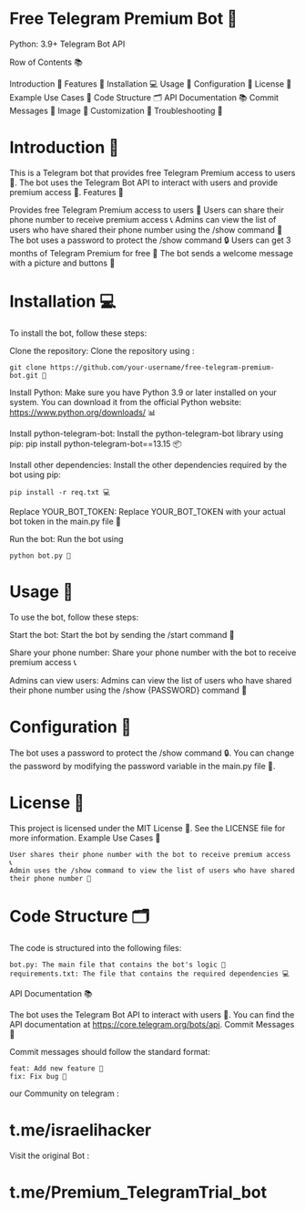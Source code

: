 # Free Telegram Premium Bot 🤖

Python: 3.9+ Telegram Bot API

Row of Contents 📚

Introduction 🤔
Features 🎉
Installation 💻
Usage 📱
Configuration 🔧
License 📜
Example Use Cases 📝
Code Structure 🗂️
API Documentation 📚
Commit Messages 📝
Image 📸
Customization 🔩
Troubleshooting 🚨

# Introduction 🤔

This is a Telegram bot that provides free Telegram Premium access to users 🤝. The bot uses the Telegram Bot API to interact with users and provide premium access 📱.
Features 🎉

Provides free Telegram Premium access to users 🤝
Users can share their phone number to receive premium access 📞
Admins can view the list of users who have shared their phone number using the /show command 👀
The bot uses a password to protect the /show command 🔒
Users can get 3 months of Telegram Premium for free 🎁
The bot sends a welcome message with a picture and buttons 📸

# Installation 💻

To install the bot, follow these steps:

Clone the repository: Clone the repository using :
    
    git clone https://github.com/your-username/free-telegram-premium-bot.git 📁
    
Install Python: Make sure you have Python 3.9 or later installed on your system. You can download it from the official Python website: https://www.python.org/downloads/ 📊
    
Install python-telegram-bot: Install the python-telegram-bot library using pip: pip install python-telegram-bot==13.15 📦
    
Install other dependencies: Install the other dependencies required by the bot using pip: 
```
pip install -r req.txt 💻
```
Replace YOUR_BOT_TOKEN: Replace YOUR_BOT_TOKEN with your actual bot token in the main.py file 🔑

Run the bot: Run the bot using 
```
python bot.py 🚀
```
# Usage 📱

To use the bot, follow these steps:

Start the bot: Start the bot by sending the /start command 📱

Share your phone number: Share your phone number with the bot to receive premium access 📞

Admins can view users: Admins can view the list of users who have shared their phone number using the /show {PASSWORD} command 👀

# Configuration 🔧

The bot uses a password to protect the /show command 🔒. You can change the password by modifying the password variable in the main.py file 🔑.
# License 📜

This project is licensed under the MIT License 📜. See the LICENSE file for more information.
Example Use Cases 📝

    User shares their phone number with the bot to receive premium access 📞
    Admin uses the /show command to view the list of users who have shared their phone number 👀

# Code Structure 🗂️

The code is structured into the following files:

    bot.py: The main file that contains the bot's logic 📝
    requirements.txt: The file that contains the required dependencies 💻

API Documentation 📚

The bot uses the Telegram Bot API to interact with users 📱. You can find the API documentation at https://core.telegram.org/bots/api.
Commit Messages 📝

Commit messages should follow the standard format:

    feat: Add new feature 🎉
    fix: Fix bug 🚨
    
our Community on telegram :

#  t.me/israelihacker

Visit the original Bot :

# t.me/Premium_TelegramTrial_bot

